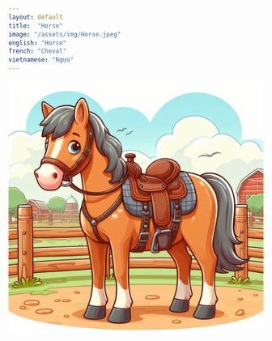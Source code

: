 ```yaml
---
layout: default
title:  "Horse"
image: "/assets/img/Horse.jpeg"
english: "Horse"
french: "Cheval"
vietnamese: "Ngựa"
---
```


![Horse](/assets/img/Horse.jpeg)